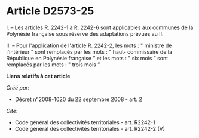 # Article D2573-25

I. – Les articles R. 2242-1 à R. 2242-6 sont applicables aux communes de la Polynésie française sous réserve des adaptations
prévues au II. 

II. – Pour l'application de l'article R. 2242-2, les mots : " ministre de l'intérieur ” sont remplacés par les mots : " haut-
commissaire de la République en Polynésie française ” et les mots : " six mois ” sont remplacés par les mots : " trois mois
”.

**Liens relatifs à cet article**

_Créé par_:

  - Décret n°2008-1020 du 22 septembre 2008 - art. 2

_Cite_:

  - Code général des collectivités territoriales - art. R2242-1
  - Code général des collectivités territoriales - art. R2242-2 (V)
